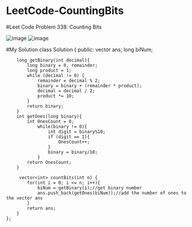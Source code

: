 # LeetCode-CountingBits
#Leet Code Problem 338: Counting Bits

![image](https://user-images.githubusercontent.com/87345979/209062943-64a48e50-9749-4a62-b5bb-9d7b393e5a57.png)
![image](https://user-images.githubusercontent.com/87345979/209062977-29f0e0e0-212d-46cd-805a-15c95547ad76.png)


#My Solution
    class Solution {
    public:
        vector <int> ans; 
        long biNum;
    
        long getBinary(int decimal){
            long binary = 0, remainder;
            long product = 1;
            while (decimal != 0) {
                remainder = decimal % 2;
                binary = binary + (remainder * product);
                decimal = decimal / 2;
                product *= 10;
            }
            return binary;
        }
        int getOnes(long binary){
            int OnesCount = 0;
                while(binary != 0){
                    int digit = binary%10;
                    if (digit == 1){
                        OnesCount++;
                    }
                    binary = binary/10;
                }
            return OnesCount;
        }

         vector<int> countBits(int n) {
            for(int i = 0; i <= n; i++){
                biNum = getBinary(i);//get binary number
                ans.push_back(getOnes(biNum));//add the number of ones to the vector ans
            }
            return ans;
        }
    };
